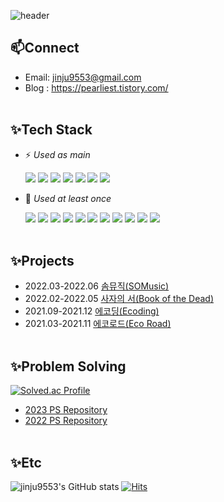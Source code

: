 ![header](https://capsule-render.vercel.app/api?type=waving&color=gradient&&customColorList=3&fontColor=FFFFFF&height=250&section=header&text=Pearlii%20&desc=jinju9553@gmail.com&fontSize=70&animation=fadeIn&fontAlign=80&fontAlignY=38&descAlign=80&descAlignY=52)

## 📫Connect
- Email: jinju9553@gmail.com
- Blog : https://pearliest.tistory.com/
  <br></br>

## ✨Tech Stack
- ⚡ *Used as main*

  <img src="https://img.shields.io/badge/java-blue?style=for-the-badge&logo=java&logoColor=white">
  <img src="https://img.shields.io/badge/Spring-6DB33F?style=for-the-badge&logo=spring&logoColor=white">
  <img src="https://img.shields.io/badge/SpringBoot-6DB33F?style=for-the-badge&logo=springboot&logoColor=white">
  <img src="https://img.shields.io/badge/Oracle%20DB-F80000?style=for-the-badge&logo=oracle&logoColor=white">
  <img src="https://img.shields.io/badge/Thymeleaf-005F0F?style=for-the-badge&logo=thymeleaf&logoColor=white">
  <img src="https://img.shields.io/badge/JUnit5-25A162?style=for-the-badge&logo=junit5&logoColor=white">
  <img src="https://img.shields.io/badge/Git-F05032?style=for-the-badge&logo=git&logoColor=white">

- 🌱 *Used at least once*
  
  <img src="https://img.shields.io/badge/python-3776AB?style=for-the-badge&logo=python&logoColor=white">
  <img src="https://img.shields.io/badge/linux-FCC624?style=for-the-badge&logo=linux&logoColor=black">
  <img src="https://img.shields.io/badge/Go-00ADD8?style=for-the-badge&logo=go&logoColor=white">
  <img src="https://img.shields.io/badge/Hadoop-66CCFF?style=for-the-badge&logo=apachehadoop&logoColor=black">
  <img src="https://img.shields.io/badge/Spark-E25A1C?style=for-the-badge&logo=apachespark&logoColor=white">
  <img src="https://img.shields.io/badge/JavaScript-F7DF1E?style=for-the-badge&logo=javascript&logoColor=black">
  <img src="https://img.shields.io/badge/HTML5-E34F26?style=for-the-badge&logo=html5&logoColor=white">
  <img src="https://img.shields.io/badge/CSS3-1572B6?style=for-the-badge&logo=css3&logoColor=white">
  <img src="https://img.shields.io/badge/MySQL-4479A1?style=for-the-badge&logo=mysql&logoColor=white">
  <img src="https://img.shields.io/badge/AWS%20EC2-FF9900?style=for-the-badge&logo=amazonec2&logoColor=white">
  <img src="https://img.shields.io/badge/AWS%20RDS-527FFF?style=for-the-badge&logo=amazonrds&logoColor=white">
  <br></br>
  
## ✨Projects
- 2022.03-2022.06 [솜뮤직(SOMusic)](https://github.com/jinju9553/SOMusic-SpringBoot) 
- 2022.02-2022.05 [사자의 서(Book of the Dead)](https://github.com/URKnock/Egypt)
- 2021.09-2021.12 [에코딩(Ecoding)](https://github.com/URKnock/Ecoding)
- 2021.03-2021.11 [에코로드(Eco Road)](https://github.com/raspberry-cookie/air-pollution)
  <br></br>
  
## ✨Problem Solving
[![Solved.ac Profile](http://mazassumnida.wtf/api/v2/generate_badge?boj=ironfurniture)](https://solved.ac/ironfurniture/)
- [2023 PS Repository](https://github.com/jinju9553/23-CodingTest)
- [2022 PS Repository](https://github.com/jinju9553/22-CodingTest)
  <br></br>

## ✨Etc
![jinju9553's GitHub stats](https://github-readme-stats.vercel.app/api?username=jinju9553&show_icons=true&theme=flag-india)
[![Hits](https://hits.seeyoufarm.com/api/count/incr/badge.svg?url=https%3A%2F%2Fgithub.com%2Fjinju9553&count_bg=%2397DD3E&title_bg=%23FFA700&icon=&icon_color=%23E7E7E7&title=hits&edge_flat=false)](https://hits.seeyoufarm.com)
